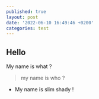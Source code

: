 ```yaml
---
published: true
layout: post
date: '2022-06-10 16:49:46 +0200'
categories: test
---
```

## Hello

My name is what ?
> my name is who ?

- My name is slim shady !
